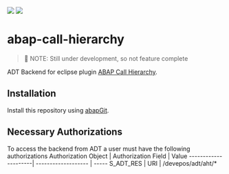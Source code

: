 ![](https://img.shields.io/badge/Status-Beta-orange) ![](https://img.shields.io/badge/ABAP-v7.40sp09+-green)
# abap-call-hierarchy

> 🚧 NOTE: Still under development, so not feature complete

ADT Backend for eclipse plugin [ABAP Call Hierarchy](https://github.com/stockbal/abap-call-hierarchy-ui).

## Installation

Install this repository using [abapGit](https://github.com/abapGit/abapGit#abapgit).

## Necessary Authorizations

To access the backend from ADT a user must have the following authorizations
Authorization Object | Authorization Field | Value
---------------------| ------------------- | -----
S_ADT_RES            | URI                 | /devepos/adt/aht/*
